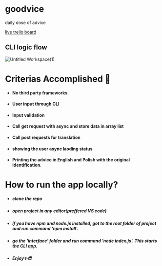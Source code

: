 # goodvice
daily dose of advice


[live trello board](https://trello.com/b/b8NZB7OU)

## CLI logic flow
![Untitled Workspace(1)](https://user-images.githubusercontent.com/52125327/141657482-2ed6cb3e-aa40-4854-abcf-717e3d219ccd.png)


# Criterias Accomplished 🧻
- #### No third party frameworks.
- #### User input through CLI
- #### Input validation
- #### Call get request with async and store data in array list
- #### Call post requests for translation
- #### showing the user async laoding status
- #### Printing the advice in English and Polish with the original identification.



# How to run the app locally?

- ##### clone the repo  
- ##### open project in any editor(preffered VS code)
- ##### if you have npm and node.js installed, got to the root folder of project and run command 'npm install'.
- ##### go the 'interface' folder and run command 'node index.js'. This starts the CLI app.
- ##### Enjoy✨😎